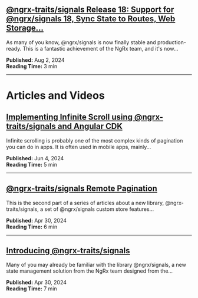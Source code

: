 ## [@ngrx-traits/signals Release 18: Support for @ngrx/signals 18, Sync State to Routes, Web Storage…](https://medium.com/@gabrieldavidguerrero/ngrx-traits-signals-release-18-support-for-ngrx-signals-18-sync-state-to-routes-and-web-storage-238eb5da00dc)

As many of you know, @ngrx/signals is now finally stable and production-ready. This is a fantastic achievement of the NgRx team, and it's now…

**Published:** Aug 2, 2024  
**Reading Time:** 3 min

---

# Articles and Videos

##  [Implementing Infinite Scroll using @ngrx-traits/signals and Angular CDK](https://medium.com/@gabrieldavidguerrero/implementing-infinite-scroll-using-ngrx-traits-signals-and-angular-cdk-090651035726)

Infinite scrolling is probably one of the most complex kinds of pagination you can do in apps. It is often used in mobile apps, mainly…

**Published:** Jun 4, 2024  
**Reading Time:** 5 min

---

##  [@ngrx-traits/signals Remote Pagination](https://medium.com/@gabrieldavidguerrero/ngrx-traits-signals-remote-pagination-8eac8db30604)

This is the second part of a series of articles about a new library, @ngrx-traits/signals, a set of @ngrx/signals custom store features…

**Published:** Apr 30, 2024  
**Reading Time:** 6 min

---

##  [Introducing @ngrx-traits/signals](https://medium.com/@gabrieldavidguerrero/introducing-ngrx-traits-signals-1b3ff9af67ec)

Many of you may already be familiar with the library @ngrx/signals, a new state management solution from the NgRx team designed from the…

**Published:** Apr 30, 2024  
**Reading Time:** 7 min
